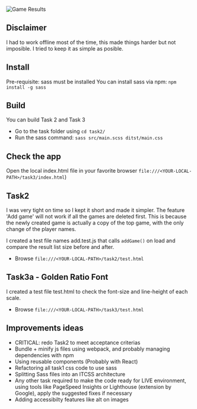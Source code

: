 ![Game Results](https://user-images.githubusercontent.com/11307717/48872859-e4187500-ede2-11e8-94f1-5b48665ca697.png "Game Results")

## Disclaimer
I had to work offline most of the time, this made things harder but not imposible.
I tried to keep it as simple as posible.

## Install
Pre-requisite: sass must be installed
You can install sass via npm: `npm install -g sass`

## Build
You can build Task 2 and Task 3
- Go to the task folder using `cd task2/`
- Run the sass command: `sass src/main.scss ditst/main.css`

## Check the app
Open the local index.html file in your favorite browser  `file:///<YOUR-LOCAL-PATH>/task3/index.html`)

## Task2
I was very tight on time so I kept it short and made it simpler. The feature 'Add game' will not work if all the games are deleted first.
This is because the newly created game is actually a copy of the top game, with the only change of the player names. 

I created a test file names add.test.js that calls `addGame()` on load and compare the result list size before and after.
- Browse `file:///<YOUR-LOCAL-PATH>/task2/test.html`


## Task3a - Golden Ratio Font
I created a test file test.html to check the font-size and line-height of each scale.
- Browse `file:///<YOUR-LOCAL-PATH>/task3/test.html`

## Improvements ideas
- CRITICAL: redo Task2 to meet acceptance criterias
- Bundle + minify js files using webpack, and probably managing dependencies with npm
- Using reusable components (Probably with React) 
- Refactoring all task1 css code to use sass
- Splitting Sass files into an ITCSS architecture
- Any other task required to make the code ready for LIVE environment, using tools like PageSpeed Insights or Lighthouse (extension by Google), apply the suggested fixes if necessary
- Adding accessibilty features like alt on images
